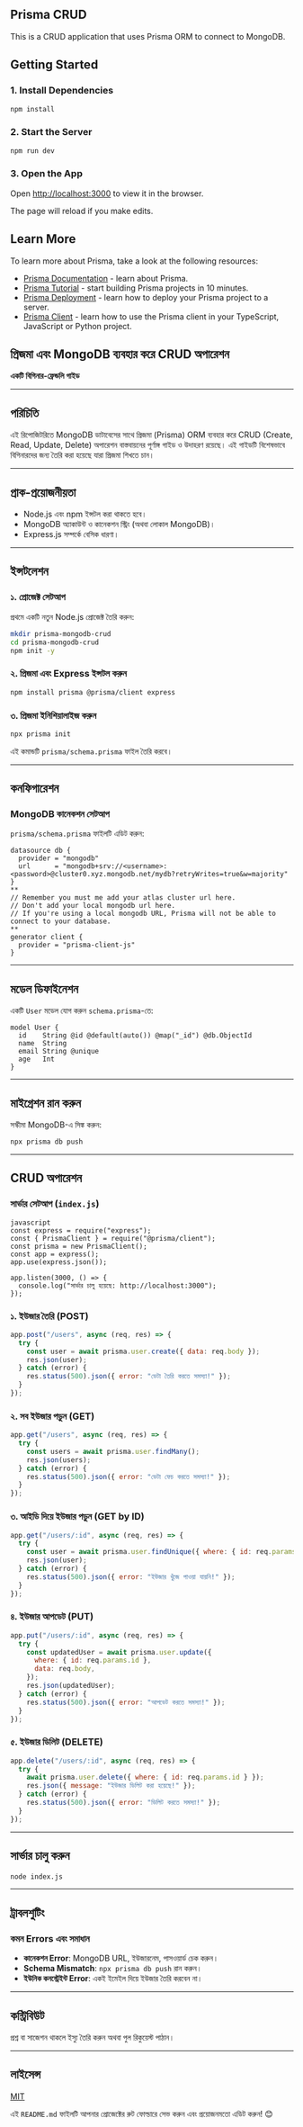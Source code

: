 ## Prisma CRUD

This is a CRUD application that uses Prisma ORM to connect to MongoDB.

## Getting Started

### 1. Install Dependencies

```bash
npm install
```

### 2. Start the Server

```bash
npm run dev
```

### 3. Open the App

Open [http://localhost:3000](http://localhost:3000) to view it in the browser.

The page will reload if you make edits.

## Learn More

To learn more about Prisma, take a look at the following resources:

- [Prisma Documentation](https://pris.ly/d/index) - learn about Prisma.
- [Prisma Tutorial](https://pris.ly/d/tutorial) - start building Prisma projects in 10 minutes.
- [Prisma Deployment](https://pris.ly/d/deployment) - learn how to deploy your Prisma project to a server.
- [Prisma Client](https://pris.ly/d/client) - learn how to use the Prisma client in your TypeScript, JavaScript or Python project.

## প্রিজমা এবং MongoDB ব্যবহার করে CRUD অপারেশন

**একটি বিগিনার-ফ্রেন্ডলি গাইড**

---

## পরিচিতি

এই রিপোজিটরিতে MongoDB ডাটাবেসের সাথে প্রিজমা (Prisma) ORM ব্যবহার করে CRUD (Create, Read, Update, Delete) অপারেশন বাস্তবায়নের পূর্ণাঙ্গ গাইড ও উদাহরণ রয়েছে। এই গাইডটি বিশেষভাবে বিগিনারদের জন্য তৈরি করা হয়েছে যারা প্রিজমা শিখতে চান।

---

## প্রাক-প্রয়োজনীয়তা

- Node.js এবং npm ইন্সটল করা থাকতে হবে।
- MongoDB অ্যাকাউন্ট ও কানেকশন স্ট্রিং (অথবা লোকাল MongoDB)।
- Express.js সম্পর্কে বেসিক ধারণা।

---

## ইন্সটলেশন

### ১. প্রোজেক্ট সেটআপ

প্রথমে একটি নতুন Node.js প্রোজেক্ট তৈরি করুন:

```bash
mkdir prisma-mongodb-crud
cd prisma-mongodb-crud
npm init -y
```

### ২. প্রিজমা এবং Express ইন্সটল করুন

```bash
npm install prisma @prisma/client express
```

### ৩. প্রিজমা ইনিশিয়ালাইজ করুন

```bash
npx prisma init
```

এই কমান্ডটি `prisma/schema.prisma` ফাইল তৈরি করবে।

---

## কনফিগারেশন

### MongoDB কানেকশন সেটআপ

`prisma/schema.prisma` ফাইলটি এডিট করুন:

```prisma
datasource db {
  provider = "mongodb"
  url      = "mongodb+srv://<username>:<password>@cluster0.xyz.mongodb.net/mydb?retryWrites=true&w=majority"
}
**
// Remember you must me add your atlas cluster url here.
// Don't add your local mongodb url here.
// If you're using a local mongodb URL, Prisma will not be able to connect to your database.
**
generator client {
  provider = "prisma-client-js"
}
```

---

## মডেল ডিফাইনেশন

একটি `User` মডেল যোগ করুন `schema.prisma`-তে:

```prisma
model User {
  id    String @id @default(auto()) @map("_id") @db.ObjectId
  name  String
  email String @unique
  age   Int
}
```

---

## মাইগ্রেশন রান করুন

সস্কীমা MongoDB-এ সিঙ্ক করুন:

```bash
npx prisma db push
```

---

## CRUD অপারেশন

### সার্ভার সেটআপ (`index.js`)

```
javascript
const express = require("express");
const { PrismaClient } = require("@prisma/client");
const prisma = new PrismaClient();
const app = express();
app.use(express.json());

app.listen(3000, () => {
  console.log("সার্ভার চালু হয়েছে: http://localhost:3000");
});
```

### ১. ইউজার তৈরি (POST)

```javascript
app.post("/users", async (req, res) => {
  try {
    const user = await prisma.user.create({ data: req.body });
    res.json(user);
  } catch (error) {
    res.status(500).json({ error: "ডেটা তৈরি করতে সমস্যা!" });
  }
});
```

### ২. সব ইউজার পড়ুন (GET)

```javascript
app.get("/users", async (req, res) => {
  try {
    const users = await prisma.user.findMany();
    res.json(users);
  } catch (error) {
    res.status(500).json({ error: "ডেটা ফেচ করতে সমস্যা!" });
  }
});
```

### ৩. আইডি দিয়ে ইউজার পড়ুন (GET by ID)

```javascript
app.get("/users/:id", async (req, res) => {
  try {
    const user = await prisma.user.findUnique({ where: { id: req.params.id } });
    res.json(user);
  } catch (error) {
    res.status(500).json({ error: "ইউজার খুঁজে পাওয়া যায়নি!" });
  }
});
```

### ৪. ইউজার আপডেট (PUT)

```javascript
app.put("/users/:id", async (req, res) => {
  try {
    const updatedUser = await prisma.user.update({
      where: { id: req.params.id },
      data: req.body,
    });
    res.json(updatedUser);
  } catch (error) {
    res.status(500).json({ error: "আপডেট করতে সমস্যা!" });
  }
});
```

### ৫. ইউজার ডিলিট (DELETE)

```javascript
app.delete("/users/:id", async (req, res) => {
  try {
    await prisma.user.delete({ where: { id: req.params.id } });
    res.json({ message: "ইউজার ডিলিট করা হয়েছে!" });
  } catch (error) {
    res.status(500).json({ error: "ডিলিট করতে সমস্যা!" });
  }
});
```

---

## সার্ভার চালু করুন

```bash
node index.js
```

---

## ট্রাবলশুটিং

### কমন Errors এবং সমাধান

- **কানেকশন Error**: MongoDB URL, ইউজারনেম, পাসওয়ার্ড চেক করুন।
- **Schema Mismatch**: `npx prisma db push` রান করুন।
- **ইউনিক কনস্ট্রেইন্ট Error**: একই ইমেইল দিয়ে ইউজার তৈরি করবেন না।

---

## কন্ট্রিবিউট

প্রশ্ন বা সাজেশন থাকলে ইস্যু তৈরি করুন অথবা পুল রিকুয়েস্ট পাঠান।

---

## লাইসেন্স

[MIT](LICENSE)

এই `README.md` ফাইলটি আপনার প্রোজেক্টের রুট ফোল্ডারে সেভ করুন এবং প্রয়োজনমতো এডিট করুন! 😊
